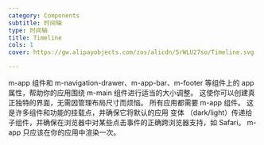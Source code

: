 ```yaml
---
category: Components
subtitle: 时间轴
type: 时间轴
title: Timeline
cols: 1
cover: https://gw.alipayobjects.com/zos/alicdn/5rWLU27so/Timeline.svg

---
```


m-app 组件和 m-navigation-drawer、m-app-bar、m-footer 等组件上的 app 属性，帮助你的应用围绕 m-main 组件进行适当的大小调整。 这使你可以创建真正独特的界面，无需因管理布局尺寸而烦恼。 所有应用都需要 m-app 组件。 这是许多组件和功能的挂载点，并确保它将默认的应用 变体 （dark/light）传递给子组件，并确保在浏览器中对某些点击事件的正确跨浏览器支持，如 Safari。 m-app 只应该在你的应用中渲染一次。

